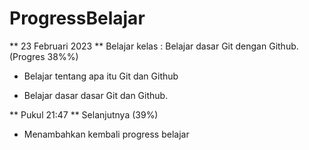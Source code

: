 # ProgressBelajar

** 23 Februari 2023 **
Belajar kelas : Belajar dasar Git dengan Github. (Progres 38%%)

* Belajar tentang apa itu Git dan Github

* Belajar dasar dasar Git dan Github.

** Pukul 21:47 **
Selanjutnya  (39%)
* Menambahkan kembali progress belajar
